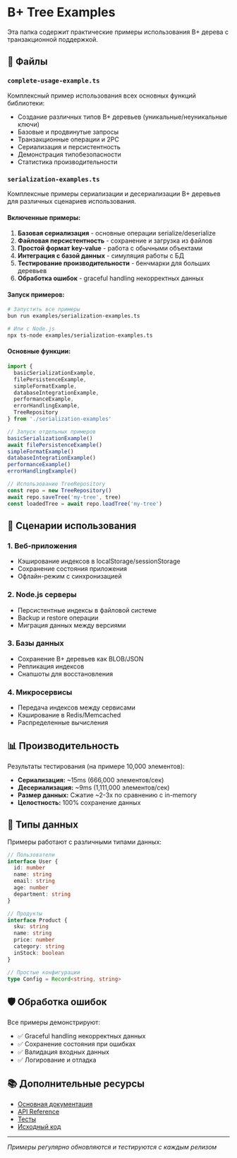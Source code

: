 # B+ Tree Examples

Эта папка содержит практические примеры использования B+ дерева с транзакционной поддержкой.

## 📁 Файлы

### `complete-usage-example.ts`

Комплексный пример использования всех основных функций библиотеки:

- Создание различных типов B+ деревьев (уникальные/неуникальные ключи)
- Базовые и продвинутые запросы
- Транзакционные операции и 2PC
- Сериализация и персистентность
- Демонстрация типобезопасности
- Статистика производительности

### `serialization-examples.ts`

Комплексные примеры сериализации и десериализации B+ деревьев для различных сценариев использования.

#### Включенные примеры:

1. **Базовая сериализация** - основные операции serialize/deserialize
2. **Файловая персистентность** - сохранение и загрузка из файлов
3. **Простой формат key-value** - работа с обычными объектами
4. **Интеграция с базой данных** - симуляция работы с БД
5. **Тестирование производительности** - бенчмарки для больших деревьев
6. **Обработка ошибок** - graceful handling некорректных данных

#### Запуск примеров:

```bash
# Запустить все примеры
bun run examples/serialization-examples.ts

# Или с Node.js
npx ts-node examples/serialization-examples.ts
```

#### Основные функции:

```typescript
import {
  basicSerializationExample,
  filePersistenceExample,
  simpleFormatExample,
  databaseIntegrationExample,
  performanceExample,
  errorHandlingExample,
  TreeRepository
} from './serialization-examples'

// Запуск отдельных примеров
basicSerializationExample()
await filePersistenceExample()
simpleFormatExample()
databaseIntegrationExample()
performanceExample()
errorHandlingExample()

// Использование TreeRepository
const repo = new TreeRepository()
await repo.saveTree('my-tree', tree)
const loadedTree = await repo.loadTree('my-tree')
```

## 🎯 Сценарии использования

### 1. Веб-приложения
- Кэширование индексов в localStorage/sessionStorage
- Сохранение состояния приложения
- Офлайн-режим с синхронизацией

### 2. Node.js серверы
- Персистентные индексы в файловой системе
- Backup и restore операции
- Миграция данных между версиями

### 3. Базы данных
- Сохранение B+ деревьев как BLOB/JSON
- Репликация индексов
- Снапшоты для восстановления

### 4. Микросервисы
- Передача индексов между сервисами
- Кэширование в Redis/Memcached
- Распределенные вычисления

## 📊 Производительность

Результаты тестирования (на примере 10,000 элементов):

- **Сериализация:** ~15ms (666,000 элементов/сек)
- **Десериализация:** ~9ms (1,111,000 элементов/сек)
- **Размер данных:** Сжатие ~2-3x по сравнению с in-memory
- **Целостность:** 100% сохранение данных

## 🔧 Типы данных

Примеры работают с различными типами данных:

```typescript
// Пользователи
interface User {
  id: number
  name: string
  email: string
  age: number
  department: string
}

// Продукты
interface Product {
  sku: string
  name: string
  price: number
  category: string
  inStock: boolean
}

// Простые конфигурации
type Config = Record<string, string>
```

## 🛡️ Обработка ошибок

Все примеры демонстрируют:

- ✅ Graceful handling некорректных данных
- ✅ Сохранение состояния при ошибках
- ✅ Валидация входных данных
- ✅ Логирование и отладка

## 📚 Дополнительные ресурсы

- [Основная документация](../README.md)
- [API Reference](../README.md#-api-reference)
- [Тесты](../src/test/BPlusTreeUtils.test.ts)
- [Исходный код](../src/BPlusTreeUtils.ts)

---

*Примеры регулярно обновляются и тестируются с каждым релизом*